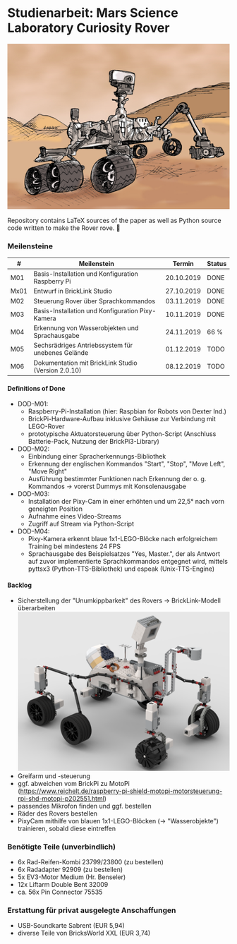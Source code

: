 
# Studienarbeit: Mars Science Laboratory Curiosity Rover

![alt text](Images/mars_rover.jpg "Mars Rover")

Repository contains LaTeX sources of the paper as well as Python source code written to make the Rover rove. :rocket:

### Meilensteine

| # | Meilenstein | Termin | Status |
| --- | --- | --- | --- |
| M01 | Basis-Installation und Konfiguration Raspberry Pi | 20.10.2019 | DONE |
| Mx01 | Entwurf in BrickLink Studio | 27.10.2019 | DONE |
| M02 | Steuerung Rover über Sprachkommandos | 03.11.2019 | DONE |
| M03 | Basis-Installation und Konfiguration Pixy-Kamera | 10.11.2019 | DONE |
| M04 | Erkennung von Wasserobjekten und Sprachausgabe | 24.11.2019 | 66 % |
| M05 | Sechsrädriges Antriebssystem für unebenes Gelände | 01.12.2019 | TODO |
| M06 | Dokumentation mit BrickLink Studio (Version 2.0.10) | 08.12.2019 | TODO |

#### Definitions of Done
- DOD-M01: 
  - Raspberry-Pi-Installation (hier: Raspbian for Robots von Dexter Ind.)
  - BrickPi-Hardware-Aufbau inklusive Gehäuse zur Verbindung mit LEGO-Rover
  - prototypische Aktuatorsteuerung über Python-Script (Anschluss Batterie-Pack, Nutzung der BrickPi3-Library)
- DOD-M02:
  - Einbindung einer Spracherkennungs-Bibliothek
  - Erkennung der englischen Kommandos "Start", "Stop", "Move Left", "Move Right"
  - Ausführung bestimmter Funktionen nach Erkennung der o. g. Kommandos -> vorerst Dummys mit Konsolenausgabe
- DOD-M03:
  - Installation der Pixy-Cam in einer erhöhten und um 22,5° nach vorn geneigten Position
  - Aufnahme eines Video-Streams
  - Zugriff auf Stream via Python-Script
- DOD-M04:
  - Pixy-Kamera erkennt blaue 1x1-LEGO-Blöcke nach erfolgreichem Training bei mindestens 24 FPS
  - Sprachausgabe des Beispielsatzes "Yes, Master.", der als Antwort auf zuvor implementierte Sprachkommandos entgegnet wird, mittels pyttsx3 (Python-TTS-Bibliothek) und espeak (Unix-TTS-Engine)

#### Backlog
- Sicherstellung der "Unumkippbarkeit" des Rovers -> BrickLink-Modell überarbeiten
![alt text](Images/Mars_Rover_V3.png "Mars Rover Curiosity")
- Greifarm und -steuerung 
- ggf. abweichen vom BrickPi zu MotoPi (https://www.reichelt.de/raspberry-pi-shield-motopi-motorsteuerung-rpi-shd-motopi-p202551.html)
- passendes Mikrofon finden und ggf. bestellen
- Räder des Rovers bestellen
- PixyCam mithilfe von blauen 1x1-LEGO-Blöcken (-> "Wasserobjekte") trainieren, sobald diese eintreffen

### Benötigte Teile (unverbindlich)
- 6x Rad-Reifen-Kombi 23799/23800 (zu bestellen)
- 6x Radadapter 92909 (zu bestellen)
- 5x EV3-Motor Medium (Hr. Benseler)
- 12x Liftarm Double Bent 32009
- ca. 56x Pin Connector 75535

### Erstattung für privat ausgelegte Anschaffungen
- USB-Soundkarte Sabrent (EUR 5,94)
- diverse Teile von BricksWorld XXL (EUR 3,74)
